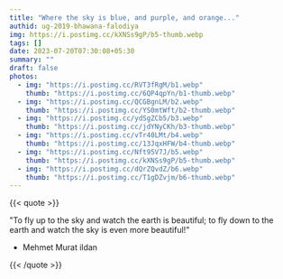 ```yaml
---
title: "Where the sky is blue, and purple, and orange..."
authid: ug-2019-bhawana-falodiya
img: https://i.postimg.cc/kXNSs9gP/b5-thumb.webp
tags: []
date: 2023-07-20T07:30:08+05:30
summary: ""
draft: false
photos:
  - img: "https://i.postimg.cc/RVT3fRgM/b1.webp"
    thumb: "https://i.postimg.cc/6QP4qpYn/b1-thumb.webp"
  - img: "https://i.postimg.cc/QCGBgnLM/b2.webp"
    thumb: "https://i.postimg.cc/YS0mtWft/b2-thumb.webp"
  - img: "https://i.postimg.cc/ydSgZCb5/b3.webp"
    thumb: "https://i.postimg.cc/jdYNyCKh/b3-thumb.webp"
  - img: "https://i.postimg.cc/vTr40LMt/b4.webp"
    thumb: "https://i.postimg.cc/13JqxHFW/b4-thumb.webp"
  - img: "https://i.postimg.cc/Nft95V7J/b5.webp"
    thumb: "https://i.postimg.cc/kXNSs9gP/b5-thumb.webp"
  - img: "https://i.postimg.cc/dQrZQvdZ/b6.webp"
    thumb: "https://i.postimg.cc/T1gDZvjm/b6-thumb.webp"
---
```


{{< quote >}}

"To fly up to the sky and watch the earth is beautiful; to fly down to the earth and watch the sky is even more beautiful!"

- Mehmet Murat ildan

{{< /quote >}}
